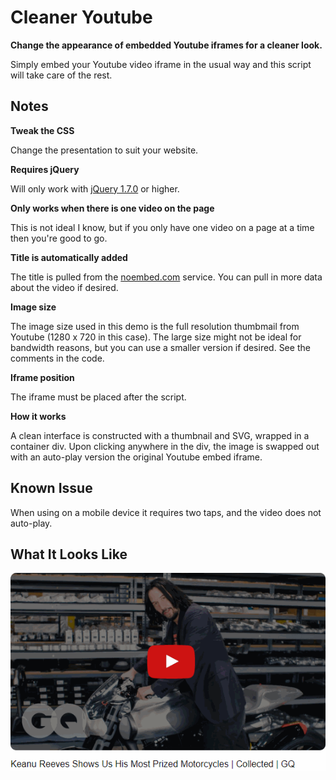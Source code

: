 # Cleaner Youtube
<strong>Change the appearance of embedded Youtube iframes for a cleaner look.</strong>

Simply embed your Youtube video iframe in the usual way and this script will take care of the rest.

## Notes

<strong>Tweak the CSS</strong>

Change the presentation to suit your website.

<strong>Requires jQuery</strong>

Will only work with <a href="https://code.jquery.com/jquery-1.7.0.min.js">jQuery 1.7.0</a> or higher.

<strong>Only works when there is one video on the page</strong>

This is not ideal I know, but if you only have one video on a page at a time then you're good to go.

<strong>Title is automatically added</strong>

The title is pulled from the <a href="https://noembed.com">noembed.com</a> service. You can pull in more data about the video if desired.

<strong>Image size</strong>

The image size used in this demo is the full resolution thumbmail from Youtube (1280 x 720 in this case). The large size might not be ideal for bandwidth reasons, but you can use a smaller version if desired. See the comments in the code.

<strong>Iframe position</strong>

The iframe must be placed after the script.

<strong>How it works</strong>

A clean interface is constructed with a thumbnail and SVG, wrapped in a container div. Upon clicking anywhere in the div, the image is swapped out with an auto-play version the original Youtube embed iframe.

## Known Issue

When using on a mobile device it requires two taps, and the video does not auto-play.

## What It Looks Like

<img src="demo.gif" />
